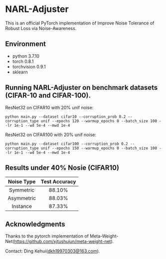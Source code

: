 # NARL-Adjuster
This is an official PyTorch implementation of Improve Noise Tolerance of Robust Loss via Noise-Awareness.
## Environment
* python 3.7.10
* torch 0.8.1
* torchvision 0.9.1
* sklearn
## Running NARL-Adjuster on benchmark datasets (CIFAR-10 and CIFAR-100).
ResNet32 on CIFAR10 with 20% unif noise:
```
python main.py --dataset cifar10 --corruption_prob 0.2 --corruption_type unif --epochs 120 --warmup_epochs 0 --batch_size 100 --lr 1e-1 --wd 5e-4 --mwd 1e-4
```
ResNet32 on CIFAR100 with 20% unif noise:
```
python main.py --dataset cifar100 --corruption_prob 0.2 --corruption_type unif --epochs 150 --warmup_epochs 0 --batch_size 100 --lr 1e-1 --wd 5e-4 --mwd 1e-4
```
## Results under 40% Nosie (CIFAR10)

| Noise Type | Test Accuracy |
| :----: | :----: |
| Symmetric | 88.10% |
| Asymmetric | 88.03% |
| Instance | 87.33% |
## Acknowledgments
Thanks to the pytorch implementation of Meta-Weight-Net(https://github.com/xjtushujun/meta-weight-net).

Contact: Ding Kehui(dkh19970303@163.com).
